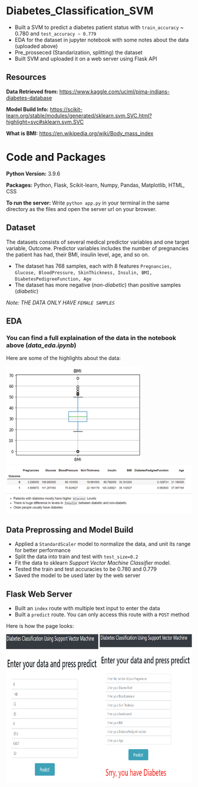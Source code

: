 # Diabetes_Classification_SVM
* Built a SVM to predict a diabetes patient status with ```train_accuracy``` ~ 0.780 and ```test_accuracy ~ 0.779```
* EDA for the dataset in jupyter notebook with some notes about the data (uploaded above)
* Pre_prosseced (Standarization, splitting) the dataset 
* Built SVM and uploaded it on a web server using Flask API

## Resources
**Data Retrieved from:** https://www.kaggle.com/uciml/pima-indians-diabetes-database

**Model Build Info:** https://scikit-learn.org/stable/modules/generated/sklearn.svm.SVC.html?highlight=svc#sklearn.svm.SVC

**What is BMI:** https://en.wikipedia.org/wiki/Body_mass_index

# Code and Packages
**Python Version:** 3.9.6

**Packages:** Python, Flask, Scikit-learn, Numpy, Pandas, Matplotlib, HTML, CSS 

**To run the server:** Write ```python app.py``` in your terminal in the same directory as the files and open the server url on your browser.


## Dataset
The datasets consists of several medical predictor variables and one target variable, Outcome. Predictor variables includes the number of pregnancies the patient has had, their BMI, insulin level, age, and so on.

* The dataset has 768 samples, each with 8 features ```Pregnancies, Glucose, BloodPressure, SkinThickness, Insulin, BMI, DiabetesPedigreeFunction, Age```
* The dataset has more negative (*non-diabetic*) than positive samples (*diabetic*)

*Note: THE DATA ONLY HAVE ```FEMALE SAMPLES```*

## EDA 
### You can find a full explaination of the data in the notebook above (*data_eda.ipynb*)

Here are some of the highlights about the data:

![alt text](https://github.com/ahmedheakl/Diabetes_Classification_SVM/blob/main/BMI_boxplot.png "BoxPlot for BMI Values")
![alt text](https://github.com/ahmedheakl/Diabetes_Classification_SVM/blob/main/data_means_groupedby_target_vals.PNG "Mean of the dataset")

## Data Preprossing and Model Build
* Applied a ```StandardScaler``` model to normalize the data, and unit its range for better performance
* Split the data into train and test with ```test_size=0.2```
* Fit the data to sklearn *Support Vector Machine Classifier* model. 
* Tested the train and test accuracies to be 0.780 and 0.779
* Saved the model to be used later by the web server

## Flask Web Server
* Built an ```index``` route with multiple text input to enter the data
* Built a ```predict``` route. You can only access this route with a ```POST``` method

Here is how the page looks:

<p>
<img width="250" height="400" src="https://github.com/ahmedheakl/Diabetes_Classification_SVM/blob/main/website_data.PNG">
<img width="250" height="400" src="https://github.com/ahmedheakl/Diabetes_Classification_SVM/blob/main/yes_diabetes.PNG">
</p>


